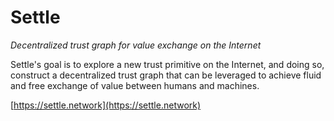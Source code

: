 # Settle

*Decentralized trust graph for value exchange on the Internet*

Settle's goal is to explore a new trust primitive on the Internet, and doing
so, construct a decentralized trust graph that can be leveraged to achieve
fluid and free exchange of value between humans and machines.

[https://settle.network](https://settle.network)
